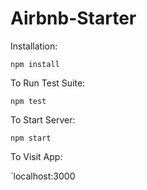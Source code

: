 # Airbnb-Starter

Installation:

`npm install`

To Run Test Suite:

`npm test`

To Start Server:

`npm start`

To Visit App:

`localhost:3000
